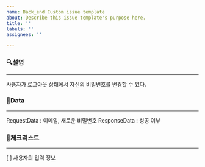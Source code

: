 ```yaml
---
name: Back_end Custom issue template
about: Describe this issue template's purpose here.
title: ''
labels: ''
assignees: ''

---
```


### 🔍설명
---
사용자가 로그아웃 상태에서 자신의 비밀번호를 변경할 수 있다.

### 💾Data
---
RequestData : 이메일, 새로운 비밀번호
ResponseData : 성공 여부

### 📝체크리스트
---
[ ] 사용자의 입력 정보
